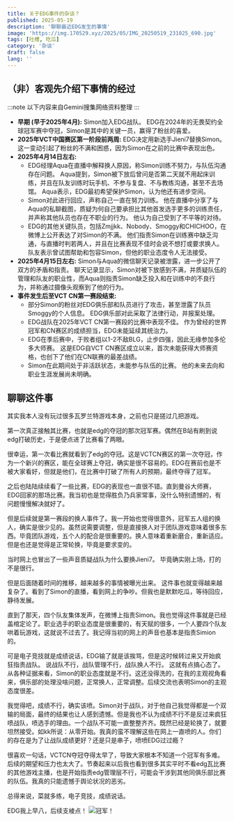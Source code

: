 ```yaml
---
title: 关于EDG事件的杂谈？
published: 2025-05-19
description: '聊聊最近EDG发生的事情'
image: 'https://img.170529.xyz/2025/05/IMG_20250519_231025_690.jpg'
tags: [吐槽, 吃瓜]
category: '杂谈'
draft: false 
lang: ''
---
```

## （非）客观先介绍下事情的经过
:::note
以下内容来自Gemini搜集网络资料整理
:::

*   **早期 (早于2025年4月):** Simon加入EDG战队。 EDG在2024年的无畏契约全球冠军赛中夺冠，Simon是其中的关键一员，赢得了粉丝的喜爱。
*   **2025年VCT中国赛区第一阶段前两周:** EDG决定用新选手Jieni7替换Simon。 这一变动引起了粉丝的不满和困惑，因为Simon在之前的比赛中表现出色。
*   **2025年4月14日左右:**
    *   EDG经理Aqua在直播中解释换人原因，称Simon训练不努力，与队伍沟通存在问题。 Aqua提到，Simon被下放后曾问是否第二天就不用起床训练，并且在队友训练时玩手机、不参与复盘、不与教练沟通，甚至不去场馆。 Aqua表示，EDG最初希望保护Simon，认为他还有进步空间。
    *   Simon对此进行回应，声称自己一直在努力训练。 他在直播中分享了与Aqua的私聊截图，质疑为何自己要承担比其他首发选手更多的训练责任，并声称其他队员也存在不职业的行为。 他认为自己受到了不平等的对待。
    *   EDG的其他关键队员，包括Zmjjkk、Nobody、Smoggy和CHICHOO，在微博上公开表达了对Simon的不满。 他们指责Simon在训练赛中缺乏沟通，与直播时判若两人，并且在比赛表现不佳时会说不想打或要求换人。 队友表示曾试图帮助和包容Simon，但他的职业态度令人无法接受。
*   **2025年4月15日左右:** Simon与Aqua的微信聊天记录被泄露，进一步公开了双方的矛盾和指责。 聊天记录显示，Simon对被下放感到不满，并质疑队伍的管理和队友的职业性，而Aqua则指责Simon缺乏投入和在训练中的不良行为，并称通过摄像头观察到了他的行为。
*   **事件发生后至VCT CN第一赛段结束:**
    *   部分Simon的粉丝对EDG俱乐部和队员进行了攻击，甚至泄露了队员Smoggy的个人信息。 EDG俱乐部对此采取了法律行动，并报案处理。
    *   EDG战队在2025年VCT CN第一赛段的比赛中表现不佳。 作为曾经的世界冠军和CN赛区的成绩担当，EDG未能延续其统治力。
    *   EDG在季后赛中，于败者组以1-2不敌BLG，止步四强，因此无缘参加多伦多大师赛。 这是EDG自VCT CN赛区成立以来，首次未能获得大师赛资格，也创下了他们在CN联赛的最差战绩。
    *   Simon在此期间处于非活跃状态，未能参与队伍的比赛。 他的未来去向和职业生涯发展尚未明确。

## 聊聊这件事

其实我本人没有玩过很多瓦罗兰特游戏本身，之前也只是搓过几把游戏。

第一次真正接触其比赛，也就是edg的夺冠的那次冠军赛。偶然在B站有刷到说edg打破历史，于是便点进了比赛看了两眼。

很幸运，第一次看比赛就看到了edg的夺冠。这是VCTCN赛区的第一次夺冠，作为一个新兴的赛区，能在全球赛上夺冠，确实是很不容易的。EDG在赛前也是不被大家看好，但就是他们，在比赛中打破了所有人的预期，最终夺得了冠军。

之后也陆陆续续看了一些比赛，EDG的表现也一直很不错。直到曼谷大师赛，EDG回家的那场比赛。我当初也是觉得胜负乃兵家常事，没什么特别遗憾的，有问题慢慢解决就好了。

但是后续就是第一赛段的换人事件了。我一开始也觉得很意外，冠军五人组的换人，确实是很少见的。虽然说需要调整，但是直接换人对于团队游戏意味着很多东西。毕竟团队游戏，五个人的配合是很重要的。换人意味着重新磨合，重新适应。但是也还是觉得是正常轮换，毕竟是要求变的。

当时网上也冒出了一些声音质疑战队为什么要换Jieni7。 毕竟确实刚上场，打的不是很行。

但是后面随着时间的推移，越来越多的事情被曝光出来。 这件事也就变得越来越复杂了。看到了Simon的直播，看到网上的争吵。但我也是默默吃瓜，等待回应，静待发展。

直到了那天，四个队友集体发声，在微博上指责Simon。我也觉得这件事就是已经盖棺定论了。职业选手的职业态度是很重要的，有天赋的很多，一个人要四个队友哄着玩游戏，这就说不过去了。我记得当初的网上的声音也基本是指责Simion的。

可是电子竞技就是成绩说话，EDG输了就是该挨骂，但是这时候转过来又开始疯狂指责战队。 说战队不行，战队管理不行，战队换人不行。 这就有点搞心态了。从各种证据来看，Simon的职业态度就是不行。这还没得洗的，在我的主观视角看来，俱乐部的处理没啥问题，正常换人，正常调整。后续交流也表明Simon的主观态度很差。

我觉得吧，成绩不行，确实该喷。Simon对于战队，对于他自己我觉得都是一个双输的局面，最终的结果也让人感到遗憾。但是我也不认为成绩不行不是反过来疯狂喷战队，喷选手的理由。一个战队不可能一直整整齐齐。既然已经是轮换了，就要坦然接受。如kk所说：从零开始。我真的蛮不理解这些在网上一直喷的人。你们的存在是为了让战队成绩更好？还是只是串子，喷喷EDG过过瘾？

很喜欢一句话，VCTCN夺冠夺得太早了，导致大家根本不知道一个冠军有多难。后续的期望和压力也太大了。节奏起来以后我也看到很多其实平时不看edg瓦比赛的其他游戏主播，也是开始指责edg管理层不行，可能会干涉到其他同俱乐部比赛的队伍。我真的只能遗憾于舆论状况的恶劣。

总得来说，菜就多练，电子竞技，成绩说话。

EDG我上早八，后续支棱点！
![冠军！](https://img.170529.xyz/2025/05/IMG_20250519_231025_690.jpg)
